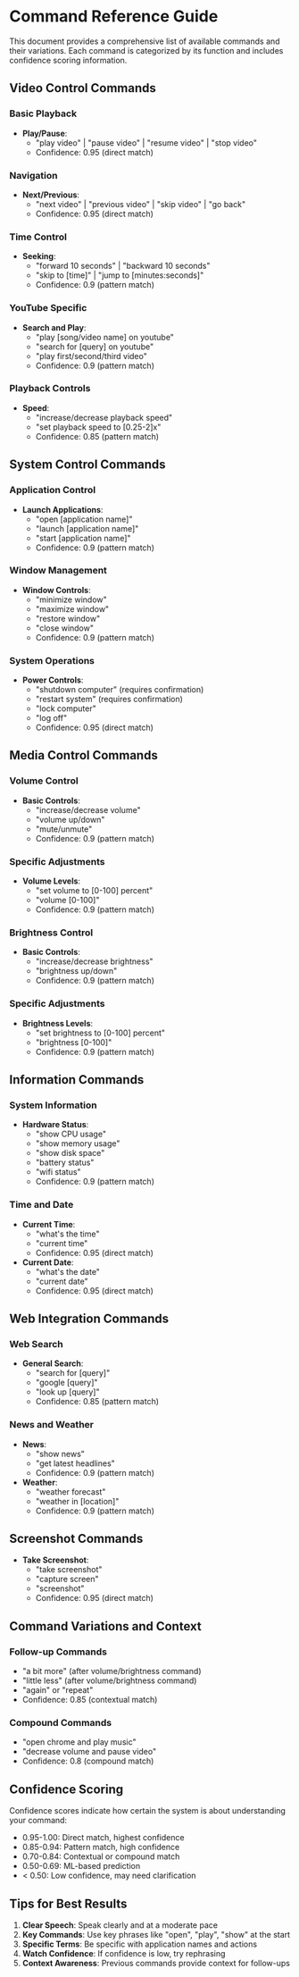 # Command Reference Guide

This document provides a comprehensive list of available commands and their variations. Each command is categorized by its function and includes confidence scoring information.

## Video Control Commands

### Basic Playback
- **Play/Pause**: 
  - "play video" | "pause video" | "resume video" | "stop video"
  - Confidence: 0.95 (direct match)

### Navigation
- **Next/Previous**:
  - "next video" | "previous video" | "skip video" | "go back"
  - Confidence: 0.95 (direct match)

### Time Control
- **Seeking**:
  - "forward 10 seconds" | "backward 10 seconds"
  - "skip to [time]" | "jump to [minutes:seconds]"
  - Confidence: 0.9 (pattern match)

### YouTube Specific
- **Search and Play**:
  - "play [song/video name] on youtube"
  - "search for [query] on youtube"
  - "play first/second/third video"
  - Confidence: 0.9 (pattern match)

### Playback Controls
- **Speed**:
  - "increase/decrease playback speed"
  - "set playback speed to [0.25-2]x"
  - Confidence: 0.85 (pattern match)

## System Control Commands

### Application Control
- **Launch Applications**:
  - "open [application name]"
  - "launch [application name]"
  - "start [application name]"
  - Confidence: 0.9 (pattern match)

### Window Management
- **Window Controls**:
  - "minimize window"
  - "maximize window"
  - "restore window"
  - "close window"
  - Confidence: 0.9 (pattern match)

### System Operations
- **Power Controls**:
  - "shutdown computer" (requires confirmation)
  - "restart system" (requires confirmation)
  - "lock computer"
  - "log off"
  - Confidence: 0.95 (direct match)

## Media Control Commands

### Volume Control
- **Basic Controls**:
  - "increase/decrease volume"
  - "volume up/down"
  - "mute/unmute"
  - Confidence: 0.9 (pattern match)

### Specific Adjustments
- **Volume Levels**:
  - "set volume to [0-100] percent"
  - "volume [0-100]"
  - Confidence: 0.9 (pattern match)

### Brightness Control
- **Basic Controls**:
  - "increase/decrease brightness"
  - "brightness up/down"
  - Confidence: 0.9 (pattern match)

### Specific Adjustments
- **Brightness Levels**:
  - "set brightness to [0-100] percent"
  - "brightness [0-100]"
  - Confidence: 0.9 (pattern match)

## Information Commands

### System Information
- **Hardware Status**:
  - "show CPU usage"
  - "show memory usage"
  - "show disk space"
  - "battery status"
  - "wifi status"
  - Confidence: 0.9 (pattern match)

### Time and Date
- **Current Time**:
  - "what's the time"
  - "current time"
  - Confidence: 0.95 (direct match)
- **Current Date**:
  - "what's the date"
  - "current date"
  - Confidence: 0.95 (direct match)

## Web Integration Commands

### Web Search
- **General Search**:
  - "search for [query]"
  - "google [query]"
  - "look up [query]"
  - Confidence: 0.85 (pattern match)

### News and Weather
- **News**:
  - "show news"
  - "get latest headlines"
  - Confidence: 0.9 (pattern match)
- **Weather**:
  - "weather forecast"
  - "weather in [location]"
  - Confidence: 0.9 (pattern match)

## Screenshot Commands
- **Take Screenshot**:
  - "take screenshot"
  - "capture screen"
  - "screenshot"
  - Confidence: 0.95 (direct match)

## Command Variations and Context

### Follow-up Commands
- "a bit more" (after volume/brightness command)
- "little less" (after volume/brightness command)
- "again" or "repeat"
- Confidence: 0.85 (contextual match)

### Compound Commands
- "open chrome and play music"
- "decrease volume and pause video"
- Confidence: 0.8 (compound match)

## Confidence Scoring

Confidence scores indicate how certain the system is about understanding your command:
- 0.95-1.00: Direct match, highest confidence
- 0.85-0.94: Pattern match, high confidence
- 0.70-0.84: Contextual or compound match
- 0.50-0.69: ML-based prediction
- < 0.50: Low confidence, may need clarification

## Tips for Best Results

1. **Clear Speech**: Speak clearly and at a moderate pace
2. **Key Commands**: Use key phrases like "open", "play", "show" at the start
3. **Specific Terms**: Be specific with application names and actions
4. **Watch Confidence**: If confidence is low, try rephrasing
5. **Context Awareness**: Previous commands provide context for follow-ups 
